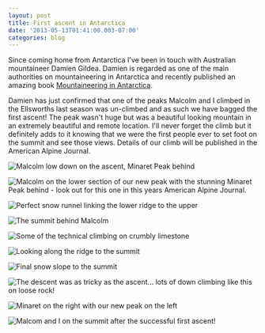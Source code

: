 ```yaml
---
layout: post
title: First ascent in Antarctica
date: '2013-05-13T01:41:00.003-07:00'
categories: blog
---
```


Since coming home from Antarctica I've been in touch with Australian mountaineer Damien Gildea. Damien is regarded as one of the main authorities on mountaineering in Antarctica and recently published an amazing book [Mountaineering in Antarctica](http://www.amazon.co.uk/Mountaineering-Antarctica-Climbing-Frozen-South/dp/2875230069).Damien has just confirmed that one of the peaks Malcolm and I climbed in the Ellsworths last season was un-climbed and as such we have bagged the first ascent! The peak wasn't huge but was a beautiful looking mountain in an extremely beautiful and remote location. I'll never forget the climb but it definitely adds to it knowing that we were the first people ever to set foot on the summit and see those views. Details of our climb will be published in the American Alpine Journal.![Malcolm low down on the ascent, Minaret Peak behind](/photos/blogger-posts/DSC04863.jpg)![Malcolm on the lower section of our new peak with the stunning Minaret Peak behind - look out for this one in this years American Alpine Journal.](/photos/blogger-posts/DSC04869.jpg)![Perfect snow runnel linking the lower ridge to the upper](/photos/blogger-posts/DSC04889.jpg)![The summit behind Malcolm](/photos/blogger-posts/DSC04940.jpg)![Some of the technical climbing on crumbly limestone](/photos/blogger-posts/new.jpg)![Looking along the ridge to the summit](/photos/blogger-posts/Horseshoe+Sledge+India,+Malcs+camera+312.jpg)![Final snow slope to the summit](/photos/blogger-posts/Horseshoe+Sledge+India,+Malcs+camera+314.jpg)![The descent was as tricky as the ascent... lots of down climbing like this on loose rock!](/photos/blogger-posts/DSC04935.jpg)![Minaret on the right with our new peak on the left](/photos/blogger-posts/minareta.jpg)![Malcom and I on the summit after the successful first ascent!](/photos/blogger-posts/DSC04916.jpg)